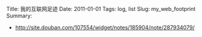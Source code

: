 Title: 我的互联网足迹
Date: 2011-01-01
Tags: log, list
Slug: my_web_footprint
Summary: 

- <http://site.douban.com/107554/widget/notes/185904/note/287934079/>
